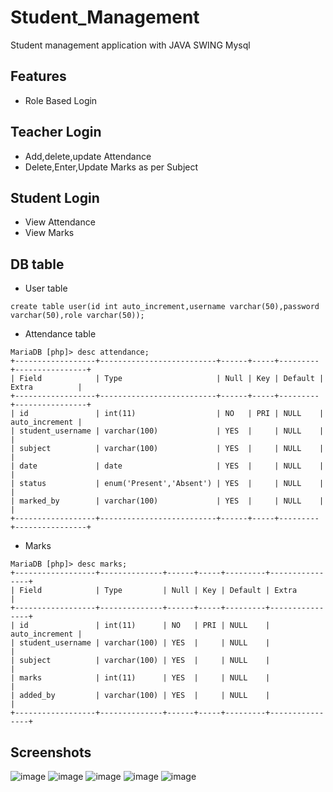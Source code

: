 # Student_Management
Student management application with JAVA SWING Mysql

## Features
- Role Based Login
## Teacher Login
-  Add,delete,update Attendance
-  Delete,Enter,Update Marks as per Subject

## Student Login
-  View Attendance
-  View Marks

## DB table
- User table
```
create table user(id int auto_increment,username varchar(50),password varchar(50),role varchar(50));
```
-  Attendance table
```
MariaDB [php]> desc attendance;
+------------------+--------------------------+------+-----+---------+----------------+
| Field            | Type                     | Null | Key | Default | Extra          |
+------------------+--------------------------+------+-----+---------+----------------+
| id               | int(11)                  | NO   | PRI | NULL    | auto_increment |
| student_username | varchar(100)             | YES  |     | NULL    |                |
| subject          | varchar(100)             | YES  |     | NULL    |                |
| date             | date                     | YES  |     | NULL    |                |
| status           | enum('Present','Absent') | YES  |     | NULL    |                |
| marked_by        | varchar(100)             | YES  |     | NULL    |                |
+------------------+--------------------------+------+-----+---------+----------------+
```
- Marks
```
MariaDB [php]> desc marks;
+------------------+--------------+------+-----+---------+----------------+
| Field            | Type         | Null | Key | Default | Extra          |
+------------------+--------------+------+-----+---------+----------------+
| id               | int(11)      | NO   | PRI | NULL    | auto_increment |
| student_username | varchar(100) | YES  |     | NULL    |                |
| subject          | varchar(100) | YES  |     | NULL    |                |
| marks            | int(11)      | YES  |     | NULL    |                |
| added_by         | varchar(100) | YES  |     | NULL    |                |
+------------------+--------------+------+-----+---------+----------------+
```
## Screenshots
![image](https://github.com/user-attachments/assets/6d44ac69-31d5-40a1-b689-3ba185e55265)
![image](https://github.com/user-attachments/assets/d763928f-6580-4c89-b00e-b87d9f5e53d9)
![image](https://github.com/user-attachments/assets/60f14759-5cab-4aa8-8623-ad186947ad73)
![image](https://github.com/user-attachments/assets/44c4ba2f-c8ec-410b-974d-9ccaf1704d6d)
![image](https://github.com/user-attachments/assets/dbc5d30c-6b16-46e4-bca4-c402f73c3cfa)


